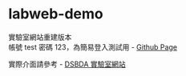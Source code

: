 # labweb-demo
實驗室網站重建版本  
帳號 test 密碼 123，為簡易登入測試用 - [Github Page](https://fuhsiao.github.io/labweb-demo/)  

實際介面請參考 - [DSBDA 實驗室網站](http://dsbda.mis.ccu.edu.tw/)

